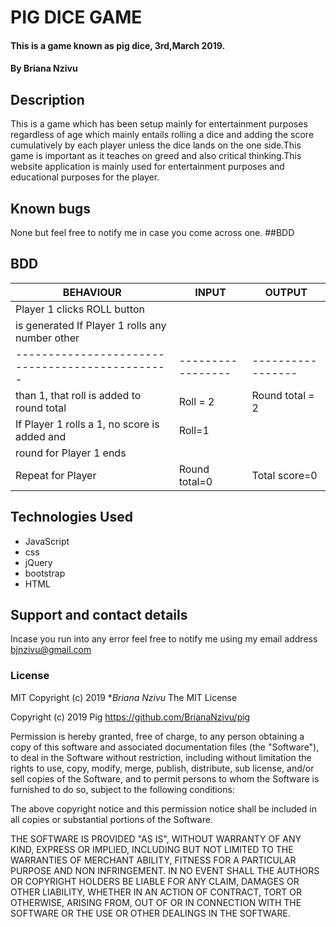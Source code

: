# PIG DICE GAME
#### This is a game known as pig dice, 3rd,March 2019.
#### By **Briana Nzivu**
## Description
 This is a game which has been setup mainly for entertainment purposes regardless of age which mainly entails rolling a dice and adding the score cumulatively by each player unless the dice lands on the one side.This game is important as it teaches on greed and also critical thinking.This website application is mainly used for entertainment purposes and educational purposes for the player.
## Known bugs
None but feel free to notify me in case you come across one.
##BDD
## BDD
 BEHAVIOUR                                      | INPUT           | OUTPUT          |
------------------------------------------------|-----------------|-----------------|
 Player 1 clicks ROLL button                    |                 |                 |
 is generated If Player 1 rolls any number other|                 |                 |
 -----------------------------------------------|-----------------|-----------------|    
 than 1, that roll is added to round total      | Roll = 2        | Round total = 2 |
 If Player 1 rolls a 1, no score is added and   | Roll=1          |                 |
 round for Player 1 ends                        |                 |                 |                                                        | Round total = 2 | Total score = 2 |  
 Repeat for Player                              | Round total=0   |  Total score=0  |         -----------------------------------------------|-----------------|-----------------|                                                                                         

## Technologies Used
* JavaScript
* css
* jQuery
* bootstrap
* HTML
## Support and contact details
Incase you run into any error feel free to notify me using my email address bjnzivu@gmail.com
### License
MIT
Copyright (c) 2019 **Briana Nzivu*
The MIT License

Copyright (c) 2019 Pig https://github.com/BrianaNzivu/pig

Permission is hereby granted, free of charge, to any person obtaining a copy
of this software and associated documentation files (the "Software"), to deal
in the Software without restriction, including without limitation the rights
to use, copy, modify, merge, publish, distribute, sub license, and/or sell
copies of the Software, and to permit persons to whom the Software is
furnished to do so, subject to the following conditions:

The above copyright notice and this permission notice shall be included in
all copies or substantial portions of the Software.

THE SOFTWARE IS PROVIDED "AS IS", WITHOUT WARRANTY OF ANY KIND, EXPRESS OR
IMPLIED, INCLUDING BUT NOT LIMITED TO THE WARRANTIES OF MERCHANT ABILITY,
FITNESS FOR A PARTICULAR PURPOSE AND NON INFRINGEMENT. IN NO EVENT SHALL THE
AUTHORS OR COPYRIGHT HOLDERS BE LIABLE FOR ANY CLAIM, DAMAGES OR OTHER
LIABILITY, WHETHER IN AN ACTION OF CONTRACT, TORT OR OTHERWISE, ARISING FROM,
OUT OF OR IN CONNECTION WITH THE SOFTWARE OR THE USE OR OTHER DEALINGS IN
THE SOFTWARE.

